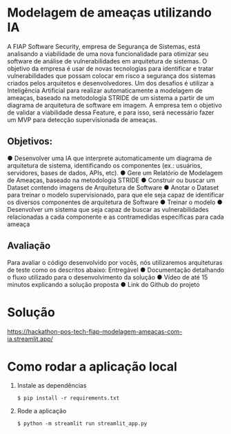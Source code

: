 # Modelagem de ameaças utilizando IA

A FIAP Software Security, empresa de Segurança de Sistemas, está analisando a viabilidade de uma nova funcionalidade para otimizar seu software de análise de vulnerabilidades em arquitetura de sistemas.
O objetivo da empresa é usar de novas tecnologias para identificar e tratar vulnerabilidades que possam colocar em risco a segurança dos sistemas criados pelos arquitetos e desenvolvedores.
Um dos desafios é utilizar a Inteligência Artificial para realizar automaticamente a modelagem de ameaças, baseado na metodologia STRIDE de um sistema a partir de um diagrama de arquitetura de software em imagem. A empresa tem o objetivo de validar a viabilidade dessa Feature, e para isso, será necessário fazer um MVP para detecção supervisionada de ameaças.

## Objetivos:
● Desenvolver uma IA que interprete automaticamente um diagrama de arquitetura de sistema, identificando os componentes (ex.: usuários, servidores, bases de dados, APIs, etc).
● Gere um Relatório de Modelagem de Ameaças, baseado na metodologia STRIDE
● Construir ou buscar um Dataset contendo imagens de Arquitetura de Software
● Anotar o Dataset para treinar o modelo supervisionado, para que ele seja capaz de identificar os diversos componentes de arquitetura de Software
● Treinar o modelo
● Desenvolver um sistema que seja capaz de buscar as vulnerabilidades relacionadas a cada componente e as contramedidas específicas para cada ameaça

## Avaliação
Para avaliar o código desenvolvido por vocês, nós utilizaremos arquiteturas de teste como os descritos abaixo:
Entregável
● Documentação detalhando o fluxo utilizado para o desenvolvimento da solução
● Vídeo de até 15 minutos explicando a solução proposta
● Link do Github do projeto


# Solução
https://hackathon-pos-tech-fiap-modelagem-ameacas-com-ia.streamlit.app/

# Como rodar a aplicação local

1. Instale as dependências

   ```
   $ pip install -r requirements.txt
   ```

2. Rode a aplicação

   ```
   $ python -m streamlit run streamlit_app.py
   ```
